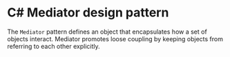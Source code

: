 # C# Mediator design pattern

The `Mediator` pattern defines an object that encapsulates how a set of objects interact. Mediator promotes loose coupling by keeping objects from referring to each other explicitly.